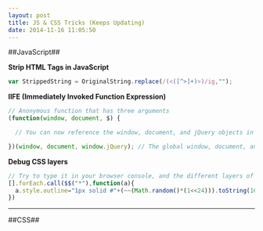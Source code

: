 ```yaml
---
layout: post
title: JS & CSS Tricks (Keeps Updating)
date: 2014-11-16 11:05:50
---
```


##JavaScript##

**Strip HTML Tags in JavaScript**

``` javascript
var StrippedString = OriginalString.replace(/(<([^>]+)>)/ig,"");
```

**IIFE (Immediately Invoked Function Expression)**

``` javascript
// Anonymous function that has three arguments
(function(window, document, $) {

  // You can now reference the window, document, and jQuery objects in a local scope

})(window, document, window.jQuery); // The global window, document, and jQuery objects are passed into the anonymous function
```

**Debug CSS layers**

``` javascript
// Try to type it in your browser console, and the different layers of HTML that there are in the web page will be highlighted in different colors.
[].forEach.call($$("*"),function(a){
  a.style.outline="1px solid #"+(~~(Math.random()*(1<<24))).toString(16)
})
```

***

##CSS##
